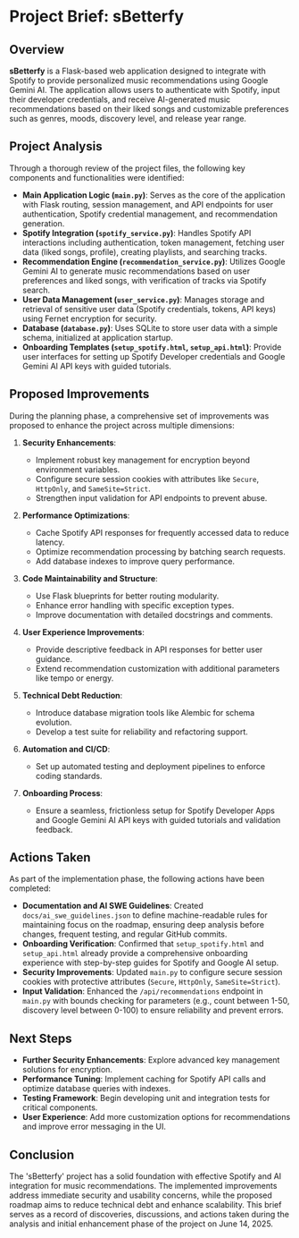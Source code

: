 # Project Brief: sBetterfy

## Overview
**sBetterfy** is a Flask-based web application designed to integrate with Spotify to provide personalized music recommendations using Google Gemini AI. The application allows users to authenticate with Spotify, input their developer credentials, and receive AI-generated music recommendations based on their liked songs and customizable preferences such as genres, moods, discovery level, and release year range.

## Project Analysis
Through a thorough review of the project files, the following key components and functionalities were identified:

- **Main Application Logic (`main.py`)**: Serves as the core of the application with Flask routing, session management, and API endpoints for user authentication, Spotify credential management, and recommendation generation.
- **Spotify Integration (`spotify_service.py`)**: Handles Spotify API interactions including authentication, token management, fetching user data (liked songs, profile), creating playlists, and searching tracks.
- **Recommendation Engine (`recommendation_service.py`)**: Utilizes Google Gemini AI to generate music recommendations based on user preferences and liked songs, with verification of tracks via Spotify search.
- **User Data Management (`user_service.py`)**: Manages storage and retrieval of sensitive user data (Spotify credentials, tokens, API keys) using Fernet encryption for security.
- **Database (`database.py`)**: Uses SQLite to store user data with a simple schema, initialized at application startup.
- **Onboarding Templates (`setup_spotify.html`, `setup_api.html`)**: Provide user interfaces for setting up Spotify Developer credentials and Google Gemini AI API keys with guided tutorials.

## Proposed Improvements
During the planning phase, a comprehensive set of improvements was proposed to enhance the project across multiple dimensions:

1. **Security Enhancements**:
   - Implement robust key management for encryption beyond environment variables.
   - Configure secure session cookies with attributes like `Secure`, `HttpOnly`, and `SameSite=Strict`.
   - Strengthen input validation for API endpoints to prevent abuse.

2. **Performance Optimizations**:
   - Cache Spotify API responses for frequently accessed data to reduce latency.
   - Optimize recommendation processing by batching search requests.
   - Add database indexes to improve query performance.

3. **Code Maintainability and Structure**:
   - Use Flask blueprints for better routing modularity.
   - Enhance error handling with specific exception types.
   - Improve documentation with detailed docstrings and comments.

4. **User Experience Improvements**:
   - Provide descriptive feedback in API responses for better user guidance.
   - Extend recommendation customization with additional parameters like tempo or energy.

5. **Technical Debt Reduction**:
   - Introduce database migration tools like Alembic for schema evolution.
   - Develop a test suite for reliability and refactoring support.

6. **Automation and CI/CD**:
   - Set up automated testing and deployment pipelines to enforce coding standards.

7. **Onboarding Process**:
   - Ensure a seamless, frictionless setup for Spotify Developer Apps and Google Gemini AI API keys with guided tutorials and validation feedback.

## Actions Taken
As part of the implementation phase, the following actions have been completed:

- **Documentation and AI SWE Guidelines**: Created `docs/ai_swe_guidelines.json` to define machine-readable rules for maintaining focus on the roadmap, ensuring deep analysis before changes, frequent testing, and regular GitHub commits.
- **Onboarding Verification**: Confirmed that `setup_spotify.html` and `setup_api.html` already provide a comprehensive onboarding experience with step-by-step guides for Spotify and Google AI setup.
- **Security Improvements**: Updated `main.py` to configure secure session cookies with protective attributes (`Secure`, `HttpOnly`, `SameSite=Strict`).
- **Input Validation**: Enhanced the `/api/recommendations` endpoint in `main.py` with bounds checking for parameters (e.g., count between 1-50, discovery level between 0-100) to ensure reliability and prevent errors.

## Next Steps
- **Further Security Enhancements**: Explore advanced key management solutions for encryption.
- **Performance Tuning**: Implement caching for Spotify API calls and optimize database queries with indexes.
- **Testing Framework**: Begin developing unit and integration tests for critical components.
- **User Experience**: Add more customization options for recommendations and improve error messaging in the UI.

## Conclusion
The 'sBetterfy' project has a solid foundation with effective Spotify and AI integration for music recommendations. The implemented improvements address immediate security and usability concerns, while the proposed roadmap aims to reduce technical debt and enhance scalability. This brief serves as a record of discoveries, discussions, and actions taken during the analysis and initial enhancement phase of the project on June 14, 2025.
